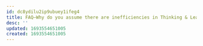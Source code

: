 ```yaml
---
id: dc8ydilu2ip9ubuey1ifeg4
title: FAQ—Why do you assume there are inefficiencies in Thinking & Learning
desc: ''
updated: 1693554651005
created: 1693554651005
---
```

